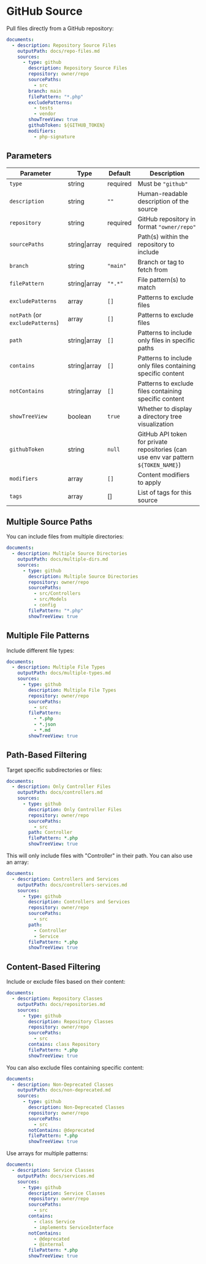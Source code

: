 # GitHub Source

Pull files directly from a GitHub repository:

```yaml
documents:
  - description: Repository Source Files
    outputPath: docs/repo-files.md
    sources:
      - type: github
        description: Repository Source Files
        repository: owner/repo
        sourcePaths:
          - src
        branch: main
        filePattern: "*.php"
        excludePatterns:
          - tests
          - vendor
        showTreeView: true
        githubToken: ${GITHUB_TOKEN}
        modifiers:
          - php-signature
```

## Parameters

| Parameter                        | Type          | Default  | Description                                                                         |
|----------------------------------|---------------|----------|-------------------------------------------------------------------------------------|
| `type`                           | string        | required | Must be `"github"`                                                                  |
| `description`                    | string        | `""`     | Human-readable description of the source                                            |
| `repository`                     | string        | required | GitHub repository in format `"owner/repo"`                                          |
| `sourcePaths`                    | string\|array | required | Path(s) within the repository to include                                            |
| `branch`                         | string        | `"main"` | Branch or tag to fetch from                                                         |
| `filePattern`                    | string\|array | `"*.*"`  | File pattern(s) to match                                                            |
| `excludePatterns`                | array         | `[]`     | Patterns to exclude files                                                           |
| `notPath` (or `excludePatterns`) | array         | `[]`     | Patterns to exclude files                                                           |
| `path`                           | string\|array | `[]`     | Patterns to include only files in specific paths                                    |
| `contains`                       | string\|array | `[]`     | Patterns to include only files containing specific content                          |
| `notContains`                    | string\|array | `[]`     | Patterns to exclude files containing specific content                               |
| `showTreeView`                   | boolean       | `true`   | Whether to display a directory tree visualization                                   |
| `githubToken`                    | string        | `null`   | GitHub API token for private repositories (can use env var pattern `${TOKEN_NAME}`) |
| `modifiers`                      | array         | `[]`     | Content modifiers to apply                                                          |
| `tags`                           | array         | []       | List of tags for this source                                                        |

## Multiple Source Paths

You can include files from multiple directories:

```yaml
documents:
  - description: Multiple Source Directories
    outputPath: docs/multiple-dirs.md
    sources:
      - type: github
        description: Multiple Source Directories
        repository: owner/repo
        sourcePaths:
          - src/Controllers
          - src/Models
          - config
        filePattern: "*.php"
        showTreeView: true
```

## Multiple File Patterns

Include different file types:

```yaml
documents:
  - description: Multiple File Types
    outputPath: docs/multiple-types.md
    sources:
      - type: github
        description: Multiple File Types
        repository: owner/repo
        sourcePaths:
          - src
        filePattern:
          - *.php
          - *.json
          - *.md
        showTreeView: true
```

## Path-Based Filtering

Target specific subdirectories or files:

```yaml
documents:
  - description: Only Controller Files
    outputPath: docs/controllers.md
    sources:
      - type: github
        description: Only Controller Files
        repository: owner/repo
        sourcePaths:
          - src
        path: Controller
        filePattern: *.php
        showTreeView: true
```

This will only include files with "Controller" in their path. You can also use an array:

```yaml
documents:
  - description: Controllers and Services
    outputPath: docs/controllers-services.md
    sources:
      - type: github
        description: Controllers and Services
        repository: owner/repo
        sourcePaths:
          - src
        path:
          - Controller
          - Service
        filePattern: *.php
        showTreeView: true
```

## Content-Based Filtering

Include or exclude files based on their content:

```yaml
documents:
  - description: Repository Classes
    outputPath: docs/repositories.md
    sources:
      - type: github
        description: Repository Classes
        repository: owner/repo
        sourcePaths:
          - src
        contains: class Repository
        filePattern: *.php
        showTreeView: true
```

You can also exclude files containing specific content:

```yaml
documents:
  - description: Non-Deprecated Classes
    outputPath: docs/non-deprecated.md
    sources:
      - type: github
        description: Non-Deprecated Classes
        repository: owner/repo
        sourcePaths:
          - src
        notContains: @deprecated
        filePattern: *.php
        showTreeView: true
```

Use arrays for multiple patterns:

```yaml
documents:
  - description: Service Classes
    outputPath: docs/services.md
    sources:
      - type: github
        description: Service Classes
        repository: owner/repo
        sourcePaths:
          - src
        contains:
          - class Service
          - implements ServiceInterface
        notContains:
          - @deprecated
          - @internal
        filePattern: *.php
        showTreeView: true
```